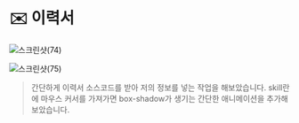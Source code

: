 # :envelope: 이력서

![스크린샷(74)](https://github.com/PM950704/Web-Programming/assets/127920204/824dadae-af68-4dfe-a891-40725e24c9d4)

![스크린샷(75)](https://github.com/PM950704/Web-Programming/assets/127920204/41ba12f9-240d-4515-bf3d-7028669a3a3c)


> 간단하게 이력서 소스코드를 받아 저의 정보를 넣는 작업을 해보았습니다.
> skill란에 마우스 커서를 가져가면 box-shadow가 생기는 간단한 애니메이션을 추가해보았습니다.
